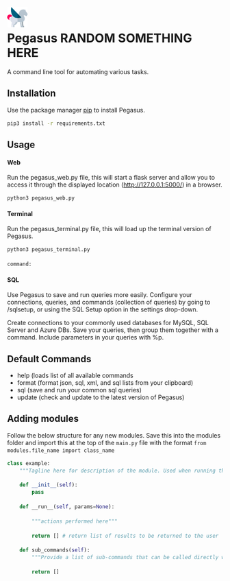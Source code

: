 <a href="url"><img src="/static/img/pegasus_icon.png" align="left" height="48" width="48" ></a>
<br>
# Pegasus RANDOM SOMETHING HERE

A command line tool for automating various tasks.

## Installation

Use the package manager [pip](https://pip.pypa.io/en/stable/) to install Pegasus.

```bash
pip3 install -r requirements.txt
```

## Usage

#### Web
Run the pegasus_web.py file, this will start a flask server and allow you to access it through the displayed location (http://127.0.0.1:5000/) in a browser.

```bash
python3 pegasus_web.py
```


#### Terminal
Run the pegasus_terminal.py file, this will load up the terminal version of Pegasus.

```bash
python3 pegasus_terminal.py

command: 
```

#### SQL
Use Pegasus to save and run queries more easily. Configure your connections, queries, and commands (collection of queries) by going to /sqlsetup, or using the SQL Setup option in the settings drop-down.

Create connections to your commonly used databases for MySQL, SQL Server and Azure DBs. Save your queries, then group them together with a command. Include parameters in your queries with %p.

## Default Commands

- help (loads list of all available commands
- format (format json, sql, xml, and sql lists from your clipboard)
- sql (save and run your common sql queries)
- update (check and update to the latest version of Pegasus)

## Adding modules

Follow the below structure for any new modules.
Save this into the modules folder and import this at the top of the `main.py` file with the format `from modules.file_name import class_name`

```python
class example:
    """Tagline here for description of the module. Used when running the default 'help' command."""

    def __init__(self):
        pass

    def __run__(self, params=None):

        """actions performed here"""

        return [] # return list of results to be returned to the user

    def sub_commands(self):
        """Provide a list of sub-commands that can be called directly without the module code."""

        return []
```


